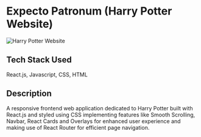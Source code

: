 # Expecto Patronum (Harry Potter Website)
![Harry Potter Website](https://drive.google.com/file/d/14q6fSS5wn4Ph7KRPFSLI1QI1ZBuFvgh0/view?usp=share_link)

## Tech Stack Used
React.js, Javascript, CSS, HTML

## Description
A responsive frontend web application dedicated to Harry Potter built with React.js and styled using CSS implementing features like
Smooth Scrolling, Navbar, React Cards and Overlays for enhanced user experience and making use of React Router for efficient page
navigation.
